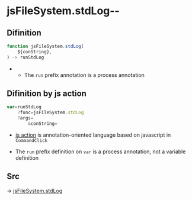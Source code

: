 # jsFileSystem.stdLog--

## Difinition

```js.js
function jsFileSystem.stdLog(
	${conString},
) -> runStdLog
```

- - The `run` prefix annotation is a process annotation


## Difinition by js action

```js.js
var=runStdLog
	?func=jsFileSystem.stdLog
	?args=
		&conString=
```

- [js action](#) is annotation-oriented language based on javascript in `CommandClick`

- The `run` prefix definition on `var` is a process annotation, not a variable definition

## Src

-> [jsFileSystem.stdLog](https://github.com/puutaro/CommandClick/blob/master/app/src/main/java/com/puutaro/commandclick/fragment_lib/terminal_fragment/js_interface/file/JsFileSystem.kt#L147)



